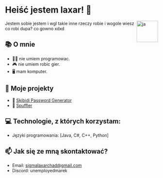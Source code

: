 # Heiść jestem laxar! 👋                                                                                            
<img src="https://avatars.githubusercontent.com/u/118619068?v=4" alt="ja" width="70px" align="right">    
 Jestem sobie jestem i wgl takie inne rzeczy robie i wogole wiesz co robi dupa? co gowno xdxd      
                                                                                                                                                                                           
## 📚 O mnie                                      

- 👨‍💻 nie umiem programowac.
- 🎮 nie umiem robic gier.
- 🖥️ mam komputer.
## 🚀 Moje projekty

 - 🔹 [Skibidi Password Generator](https://github.com/ldevxar/Skibidi-Password-Generator)
 - 🔹 [Spuffler](https://github.com/ldevxar/Spuffler)




## 💻 Technologie, z których korzystam:

- Języki programowania: [Java, C#, C++, Python]

## 📫 Jak się ze mną skontaktować?

- Email: sigmalaxarchad@gmail.com
- Discord: unemployedmarek

